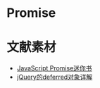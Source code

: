 # Promise


# 文献素材

* [JavaScript Promise迷你书](http://liubin.org/promises-book/)
* [jQuery的deferred对象详解](http://www.ruanyifeng.com/blog/2011/08/a_detailed_explanation_of_jquery_deferred_object.html)